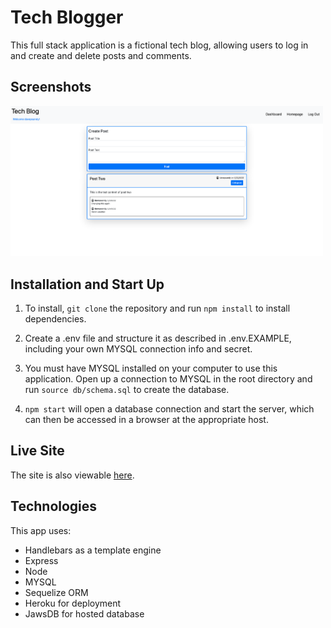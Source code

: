 # Tech Blogger

This full stack application is a fictional tech blog, allowing users to log in and create and delete posts and comments.

## Screenshots

<img src= "./public/assets/img/site-screenshot.png" width="500px"/>

## Installation and Start Up

1. To install, `git clone` the repository and run `npm install` to install dependencies.

2. Create a .env file and structure it as described in .env.EXAMPLE, including your own MYSQL connection info and secret.

3. You must have MYSQL installed on your computer to use this application. Open up a connection to MYSQL in the root directory and run `source db/schema.sql` to create the database.

4. `npm start` will open a database connection and start the server, which can then be accessed in a browser at the appropriate host.

## Live Site

The site is also viewable [here](https://daves-tech-blog.herokuapp.com/).

## Technologies

This app uses:

- Handlebars as a template engine
- Express
- Node
- MYSQL
- Sequelize ORM
- Heroku for deployment
- JawsDB for hosted database
